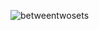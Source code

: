 ![betweentwosets](https://user-images.githubusercontent.com/34938878/36481600-9ada4e1c-1710-11e8-9da1-c70f47f6b371.PNG)
